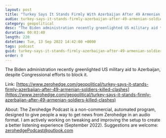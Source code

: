 ```yaml
---
layout: post
title: "Turkey Says It Stands Firmly With Azerbaijan After 49 Armenian Soldiers Killed In Clashes"
audio: turkey-says-it-stands-firmly-azerbaijan-after-49-armenian-soldiers-killed-clashes-0
category: geopolitical
desc: "The Biden administration recently greenlighted US military aid to Azerbaijan, despite Congressional efforts to block it."
duration: 00:03:40
length: 220
datetime: Tue, 13 Sep 2022 14:42:00 +0000
tags: podcast
guid: turkey-says-it-stands-firmly-azerbaijan-after-49-armenian-soldiers-killed-clashes-0
order: 0
---
```

The Biden administration recently greenlighted US military aid to Azerbaijan, despite Congressional efforts to block it.

Link: [https://www.zerohedge.com/geopolitical/turkey-says-it-stands-firmly-azerbaijan-after-49-armenian-soldiers-killed-clashes](https://www.zerohedge.com/geopolitical/turkey-says-it-stands-firmly-azerbaijan-after-49-armenian-soldiers-killed-clashes)

About: The Zerohedge Podcast is a non-commercial, automated program, designed to give people a way to get news from Zerohedge in an audio format.  I am actively working on tweaking and improving the setup to create a better listening experience (September 2022).  Suggestions are welcome: [zerohedgePodcast@outlook.com](mailto:zerohedgePodcast@outlook.com)